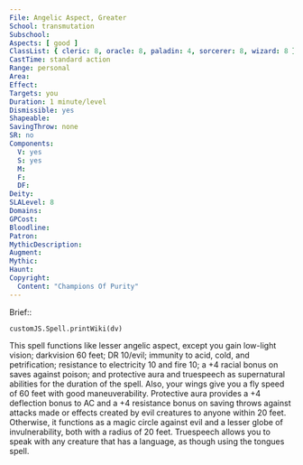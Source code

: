 ```yaml
---
File: Angelic Aspect, Greater
School: transmutation
Subschool: 
Aspects: [ good ]
ClassList: { cleric: 8, oracle: 8, paladin: 4, sorcerer: 8, wizard: 8 }
CastTime: standard action
Range: personal
Area: 
Effect: 
Targets: you
Duration: 1 minute/level
Dismissible: yes
Shapeable: 
SavingThrow: none
SR: no
Components:
  V: yes
  S: yes
  M: 
  F: 
  DF: 
Deity: 
SLALevel: 8
Domains: 
GPCost: 
Bloodline: 
Patron: 
MythicDescription: 
Augment: 
Mythic: 
Haunt: 
Copyright:
  Content: "Champions Of Purity"
---
```

Brief:: 

```dataviewjs
customJS.Spell.printWiki(dv)
```

This spell functions like lesser angelic aspect, except you gain low-light vision; darkvision 60 feet; DR 10/evil; immunity to acid, cold, and petrification; resistance to electricity 10 and fire 10; a +4 racial bonus on saves against poison; and protective aura and truespeech as supernatural abilities for the duration of the spell. Also, your wings give you a fly speed of 60 feet with good maneuverability.  Protective aura provides a +4 deflection bonus to AC and a +4 resistance bonus on saving throws against attacks made or effects created by evil creatures to anyone within 20 feet. Otherwise, it functions as a magic circle against evil and a lesser globe of invulnerability, both with a radius of 20 feet.  Truespeech allows you to speak with any creature that has a language, as though using the tongues spell.
